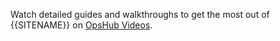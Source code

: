 Watch detailed guides and walkthroughs to get the most out of {{SITENAME}} on [OpsHub Videos](https://www.opshub.com/videos/).
